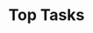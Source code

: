 ---
# This topic lives at
# https://digital.gov/topics/top-tasks

# Topic Title
title: "Top Tasks"

# description — keep it short and clear
summary: ""

# Weight
weight: 1

# For more information on managing topics,
# see https://github.com/GSA/digitalgov.gov/wiki/topics
---